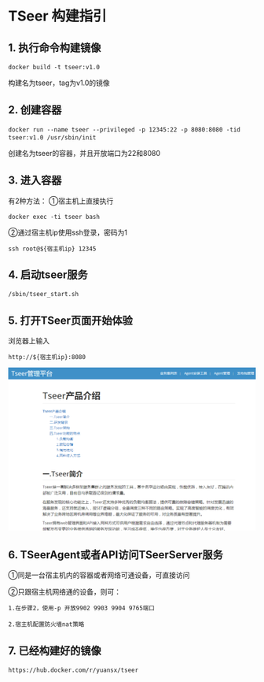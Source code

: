 # TSeer 构建指引

## 1. 执行命令构建镜像
```
docker build -t tseer:v1.0
```
构建名为tseer，tag为v1.0的镜像

## 2. 创建容器
```
docker run --name tseer --privileged -p 12345:22 -p 8080:8080 -tid tseer:v1.0 /usr/sbin/init
```
创建名为tseer的容器，并且开放端口为22和8080

## 3. 进入容器
有2种方法：
①宿主机上直接执行
```
docker exec -ti tseer bash
```
②通过宿主机ip使用ssh登录，密码为1
```
ssh root@${宿主机ip} 12345
```

## 4. 启动tseer服务
```
/sbin/tseer_start.sh
```

## 5. 打开TSeer页面开始体验
浏览器上输入
```
http://${宿主机ip}:8080
```
![tseer](images/tseer.png)

## 6. TSeerAgent或者API访问TSeerServer服务
①同是一台宿主机内的容器或者网络可通设备，可直接访问

②只跟宿主机网络通的设备，则可：

    1.在步骤2，使用-p 开放9902 9903 9904 9765端口
    
    2.宿主机配置防火墙nat策略

## 7. 已经构建好的镜像
```
https://hub.docker.com/r/yuansx/tseer
```
